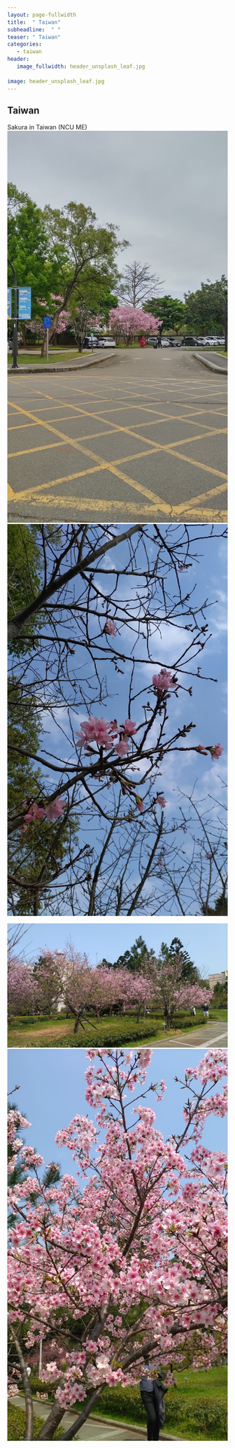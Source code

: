 ```yaml
---
layout: page-fullwidth
title:  " Taiwan"
subheadline:  " "
teaser: " Taiwan"
categories: 
   - taiwan
header:
   image_fullwidth: header_unsplash_leaf.jpg

image: header_unsplash_leaf.jpg
---
```


## Taiwan

Sakura in Taiwan (NCU ME)
![NCUME_03_20_2022](/images/DSC_1355.JPG)
![NCUME_03_20_2022](/images/DSC_1322.JPG)

![NCUME_03_20_2022](/images/DSC_1237.JPG)
![NCUME_03_20_2022](/images/DSC_1111.JPG)